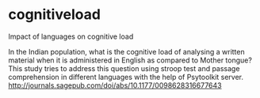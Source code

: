 # cognitiveload
Impact of languages on cognitive load

In the Indian population, what is the cognitive load of analysing a written material when it is administered in English as compared to Mother tongue?
This study tries to address this question using stroop test and passage comprehension in different languages with the help of Psytoolkit server.
http://journals.sagepub.com/doi/abs/10.1177/0098628316677643

